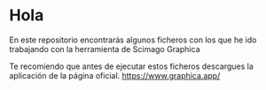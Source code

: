 # Hola 

En este repositorio encontrarás algunos ficheros con los que he ido trabajando con la herramienta de Scimago Graphica

Te recomiendo que antes de ejecutar estos ficheros descargues la aplicación de la página oficial.
https://www.graphica.app/
